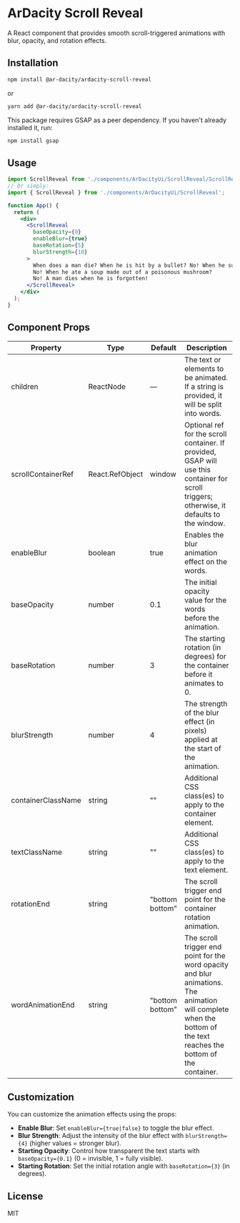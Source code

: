 # ArDacity Scroll Reveal

A React component that provides smooth scroll-triggered animations with blur, opacity, and rotation effects.

## Installation

```bash
npm install @ar-dacity/ardacity-scroll-reveal
```

or

```bash
yarn add @ar-dacity/ardacity-scroll-reveal
```

This package requires GSAP as a peer dependency. If you haven't already installed it, run:

```bash
npm install gsap
```

## Usage

```jsx
import ScrollReveal from './components/ArDacityUi/ScrollReveal/ScrollReveal';
// Or simply:
import { ScrollReveal } from './components/ArDacityUi/ScrollReveal';

function App() {
  return (
    <div>
      <ScrollReveal
        baseOpacity={0}
        enableBlur={true}
        baseRotation={5}
        blurStrength={10}
      >
        When does a man die? When he is hit by a bullet? No! When he suffers a disease?
        No! When he ate a soup made out of a poisonous mushroom?
        No! A man dies when he is forgotten!
      </ScrollReveal>
    </div>
  );
}
```

## Component Props

| Property | Type | Default | Description |
|----------|------|---------|-------------|
| children | ReactNode | — | The text or elements to be animated. If a string is provided, it will be split into words. |
| scrollContainerRef | React.RefObject | window | Optional ref for the scroll container. If provided, GSAP will use this container for scroll triggers; otherwise, it defaults to the window. |
| enableBlur | boolean | true | Enables the blur animation effect on the words. |
| baseOpacity | number | 0.1 | The initial opacity value for the words before the animation. |
| baseRotation | number | 3 | The starting rotation (in degrees) for the container before it animates to 0. |
| blurStrength | number | 4 | The strength of the blur effect (in pixels) applied at the start of the animation. |
| containerClassName | string | "" | Additional CSS class(es) to apply to the container element. |
| textClassName | string | "" | Additional CSS class(es) to apply to the text element. |
| rotationEnd | string | "bottom bottom" | The scroll trigger end point for the container rotation animation. |
| wordAnimationEnd | string | "bottom bottom" | The scroll trigger end point for the word opacity and blur animations. The animation will complete when the bottom of the text reaches the bottom of the container. |

## Customization

You can customize the animation effects using the props:

- **Enable Blur**: Set `enableBlur={true|false}` to toggle the blur effect.
- **Blur Strength**: Adjust the intensity of the blur effect with `blurStrength={4}` (higher values = stronger blur).
- **Starting Opacity**: Control how transparent the text starts with `baseOpacity={0.1}` (0 = invisible, 1 = fully visible).
- **Starting Rotation**: Set the initial rotation angle with `baseRotation={3}` (in degrees).

## License

MIT 
